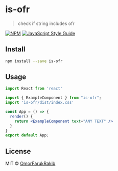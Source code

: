 # is-ofr

> check if string includes ofr

[![NPM](https://img.shields.io/npm/v/is-ofr.svg)](https://www.npmjs.com/package/is-ofr) [![JavaScript Style Guide](https://img.shields.io/badge/code_style-standard-brightgreen.svg)](https://standardjs.com)

## Install

```bash
npm install --save is-ofr
```

## Usage

```jsx
import React from 'react'

import { ExampleComponent } from "is-ofr";
import 'is-ofr/dist/index.css'

const App = () => {
  render() {
    return <ExampleComponent text="ANY TEXT" />
  }
}
export default App;
```

## License

MIT © [OmorFarukRakib](https://github.com/OmorFarukRakib)
